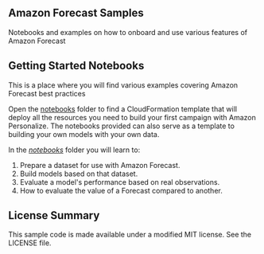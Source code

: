 ## Amazon Forecast Samples

Notebooks and examples on how to onboard and use various features of Amazon Forecast

## Getting Started Notebooks

This is a place where you will find various examples covering Amazon Forecast best practices

Open the [notebooks](notebooks/) folder to find a CloudFormation template that will deploy all the resources you need to build your first campaign with Amazon Personalize. The notebooks provided can also serve as a template to building your own models with your own data.

In the [*notebooks*](notebooks/) folder you will learn to:

1. Prepare a dataset for use with Amazon Forecast.
2. Build models based on that dataset.
3. Evaluate a model's performance based on real observations.
4. How to evaluate the value of a Forecast compared to another.


## License Summary

This sample code is made available under a modified MIT license. See the LICENSE file.
